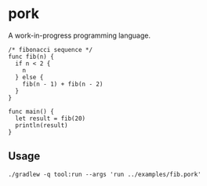 # pork

A work-in-progress programming language.

```pork
/* fibonacci sequence */
func fib(n) {
  if n < 2 {
    n
  } else {
    fib(n - 1) + fib(n - 2)
  }
}

func main() {
  let result = fib(20)
  println(result)
}
```

## Usage

```
./gradlew -q tool:run --args 'run ../examples/fib.pork'
```
